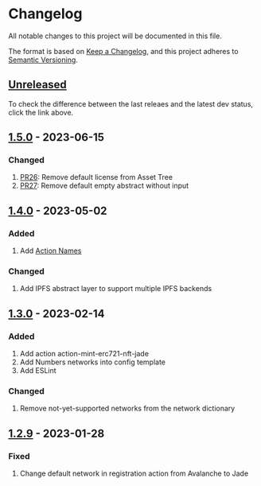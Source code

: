 # Changelog

All notable changes to this project will be documented in this file.

The format is based on [Keep a Changelog](https://keepachangelog.com/en/1.0.0/),
and this project adheres to [Semantic Versioning](https://semver.org/spec/v2.0.0.html).

## [Unreleased]

To check the difference between the last releaes and the latest dev status, click the link above.

## [1.5.0] - 2023-06-15

### Changed

1. [PR26](https://github.com/numbersprotocol/nit/pull/26): Remove default license from Asset Tree
1. [PR27](https://github.com/numbersprotocol/nit/pull/27): Remove default empty abstract without input

## [1.4.0] - 2023-05-02

### Added

1. Add [Action Names](https://docs.numbersprotocol.io/introduction/numbers-protocol/defining-web3-assets/commit#actions)

### Changed

1. Add IPFS abstract layer to support multiple IPFS backends

## [1.3.0] - 2023-02-14

### Added

1. Add action action-mint-erc721-nft-jade
2. Add Numbers networks into config template
2. Add ESLint

### Changed

1. Remove not-yet-supported networks from the network dictionary

## [1.2.9] - 2023-01-28

### Fixed

1. Change default network in registration action from Avalanche to Jade

[unreleased]: https://github.com/numbersprotocol/capture-lite/compare/1.5.0...HEAD
[1.5.0]: https://github.com/numbersprotocol/capture-lite/compare/1.4.0...1.5.0
[1.4.0]: https://github.com/numbersprotocol/capture-lite/compare/1.3.0...1.4.0
[1.3.0]: https://github.com/numbersprotocol/capture-lite/compare/1.2.9...1.3.0
[1.2.9]: https://github.com/numbersprotocol/capture-lite/releases/tag/1.2.9